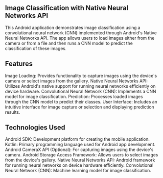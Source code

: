 ## Image Classification with Native Neural Networks API
This Android application demonstrates image classification using a convolutional neural network (CNN) implemented through Android's Native Neural Networks API. The app allows users to load images either from the camera or from a file and then runs a CNN model to predict the classification of these images.

## Features
Image Loading: Provides functionality to capture images using the device's camera or select images from the gallery.
Native Neural Networks API: Utilizes Android's native support for running neural networks efficiently on device hardware.
Convolutional Neural Network (CNN): Implements a CNN model for image classification.
Prediction: Processes loaded images through the CNN model to predict their classes.
User Interface: Includes an intuitive interface for image capture or selection and displaying prediction results.
## Technologies Used
Android SDK: Development platform for creating the mobile application.
Kotlin: Primary programming language used for Android app development.
Android CameraX API (Optional): For capturing images using the device's camera.
Android Storage Access Framework: Allows users to select images from the device's gallery.
Native Neural Networks API: Android framework for running neural networks on device hardware efficiently.
Convolutional Neural Network (CNN): Machine learning model for image classification.
